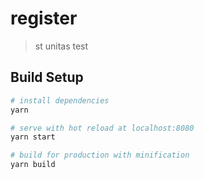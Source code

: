 # register

> st unitas test

## Build Setup

``` bash
# install dependencies
yarn

# serve with hot reload at localhost:8080
yarn start

# build for production with minification
yarn build
